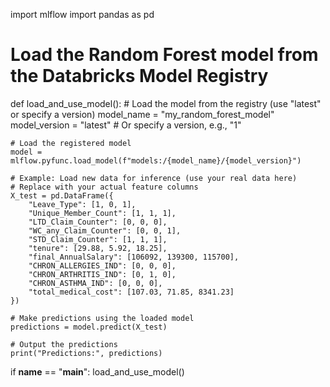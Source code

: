 import mlflow
import pandas as pd

# Load the Random Forest model from the Databricks Model Registry
def load_and_use_model():
    # Load the model from the registry (use "latest" or specify a version)
    model_name = "my_random_forest_model"
    model_version = "latest"  # Or specify a version, e.g., "1"
    
    # Load the registered model
    model = mlflow.pyfunc.load_model(f"models:/{model_name}/{model_version}")
    
    # Example: Load new data for inference (use your real data here)
    # Replace with your actual feature columns
    X_test = pd.DataFrame({
        "Leave_Type": [1, 0, 1],
        "Unique_Member_Count": [1, 1, 1],
        "LTD_Claim_Counter": [0, 0, 0],
        "WC_any_Claim_Counter": [0, 0, 1],
        "STD_Claim_Counter": [1, 1, 1],
        "tenure": [29.88, 5.92, 18.25],
        "final_AnnualSalary": [106092, 139300, 115700],
        "CHRON_ALLERGIES_IND": [0, 0, 0],
        "CHRON_ARTHRITIS_IND": [0, 1, 0],
        "CHRON_ASTHMA_IND": [0, 0, 0],
        "total_medical_cost": [107.03, 71.85, 8341.23]
    })

    # Make predictions using the loaded model
    predictions = model.predict(X_test)

    # Output the predictions
    print("Predictions:", predictions)

if __name__ == "__main__":
    load_and_use_model()
